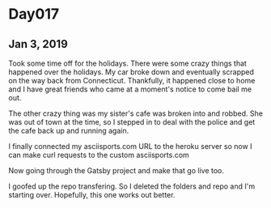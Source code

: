 # Day017
## Jan 3, 2019

Took some time off for the holidays. There were some crazy things that happened over the holidays. My car broke down and eventually scrapped on the way back from Connecticut. Thankfully, it happened close to home and I have great friends who came at a moment's notice to come bail me out.

The other crazy thing was my sister's cafe was broken into and robbed. She was out of town at the time, so I stepped in to deal with the police and get the cafe back up and running again.

I finally connected my asciisports.com URL to the heroku server so now I can make curl requests to the custom asciisports.com

Now going through the Gatsby project and make that go live too.

I goofed up the repo transfering. So I deleted the folders and repo and I'm starting over. Hopefully, this one works out better.
